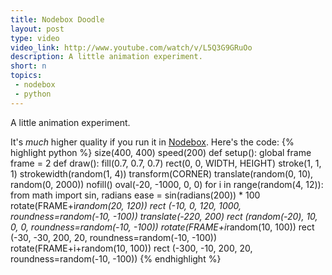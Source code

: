 ```yaml
---
title: Nodebox Doodle
layout: post
type: video
video_link: http://www.youtube.com/watch/v/L5Q3G9GRuOo
description: A little animation experiment.
short: n
topics:
 - nodebox
 - python
---
```

A little animation experiment.

It's _much_ higher quality if you run it in [Nodebox][1]. Here's the code:
{% highlight python %}
size(400, 400)
speed(200)
def setup():
    global frame
    frame = 2
def draw():
    fill(0.7, 0.7, 0.7)
    rect(0, 0, WIDTH, HEIGHT)
    stroke(1, 1, 1)
    strokewidth(random(1, 4))
    transform(CORNER)
    translate(random(0, 10), random(0, 2000))
    nofill()
    oval(-20, -1000, 0, 0)
    for i in range(random(4, 12)):
        from math import sin, radians
        ease = sin(radians(200)) * 100
        rotate(FRAME+i*random(20, 120))
        rect (-10, 0, 120, 1000, roundness=random(-10, -100))
        translate(-220, 200)
        rect (random(-20), 10, 0, 0, roundness=random(-10, -100))
        rotate(FRAME+i*random(10, 100))
        rect (-30, -30, 200, 20, roundness=random(-10, -100))
        rotate(FRAME+i+random(10, 100))
        rect (-300, -10, 200, 20, roundness=random(-10, -100))
{% endhighlight %}

[1]:http://nodebox.net